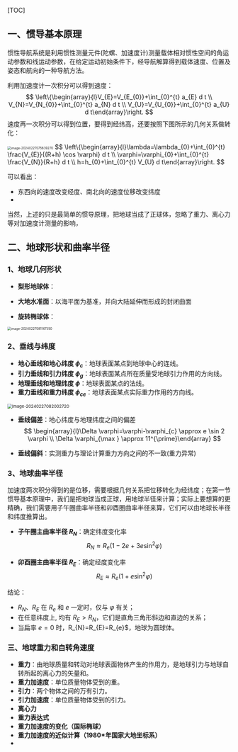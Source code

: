 [TOC]

## 一、惯导基本原理

惯性导航系统是利用惯性测量元件(陀螺、加速度计)测量载体相对惯性空间的角运动参数和线运动参数，在给定运动初始条件下，经导航解算得到载体速度、位置及姿态和航向的一种导航方法。

利用加速度计一次积分可以得到速度：
$$
\left\{\begin{array}{l}V_{E}=V_{E_{0}}+\int_{0}^{t} a_{E} d t \\ V_{N}=V_{N_{0}}+\int_{0}^{t} a_{N} d t \\ V_{U}=V_{U_{0}}+\int_{0}^{t} a_{U} d t\end{array}\right.
$$
速度再一次积分可以得到位置，要得到经纬高，还要按照下图所示的几何关系做转化：

<img src="https://pic-bed-1316053657.cos.ap-nanjing.myqcloud.com/img/image-20240227075639270.png" alt="image-20240227075639270" style="zoom:50%;" />
$$
\left\{\begin{array}{l}\lambda=\lambda_{0}+\int_{0}^{t} \frac{V_{E}}{(R+h) \cos \varphi} d t \\ \varphi=\varphi_{0}+\int_{0}^{t} \frac{V_{N}}{R+h} d t \\ h=h_{0}+\int_{0}^{t} V_{U} d t\end{array}\right.
$$

可以看出：

* 东西向的速度改变经度、南北向的速度位移改变纬度
* 

当然，上述的只是最简单的惯导原理，把地球当成了正球体，忽略了重力、离心力等对加速度计测量的影响，



## 二、地球形状和曲率半径

### 1、地球几何形状

* **梨形地球体**：
* **大地水准面**：以海平面为基准，并向大陆延伸而形成的封闭曲面

* **旋转椭球体**：

<img src="https://pic-bed-1316053657.cos.ap-nanjing.myqcloud.com/img/image-20240227081147350.png" alt="image-20240227081147350" style="zoom:50%;" />

### 2、垂线与纬度

* **地心垂线和地心纬度 $\phi_c$**：地球表面某点到地球中心的连线。
* **引力垂线和引力纬度 $\phi_g$**：地球表面某点所在质量受地球引力作用的方向线。
* **地理垂线和地理纬度 $\phi$**：地球表面某点的法线。
* **重力垂线和重力纬度 $\phi_{ce}$**：地球表面某点实际重力作用的方向线。

<img src="https://pic-bed-1316053657.cos.ap-nanjing.myqcloud.com/img/image-20240227082002720.png" alt="image-20240227082002720" style="zoom:67%;" />

* **垂线偏差**：地心纬度与地理纬度之间的偏差
  $$
  \begin{array}{l}\Delta \varphi=\varphi-\varphi_{c} \approx e \sin 2 \varphi \\ \Delta \varphi_{\max } \approx 11^{\prime}\end{array}
  $$

* **垂线偏斜**：实测重力与理论计算重力方向之间的不一致(重力异常)

### 3、地球曲率半径

加速度两次积分得到的是位移，需要根据几何关系把位移转化为经纬度；在第一节惯导基本原理中，我们是把地球当成正球，用地球半径来计算；实际上要想算的更精确，我们需要用子午圈曲率半径和卯酉圈曲率半径来算，它们可以由地球长半径和纬度推算出。

* **子午圈主曲率半径 $R_N$**：确定纬度变化率
  $$
  R_{N} \approx R_{e}\left(1-2 e+3 e \sin ^{2} \varphi\right)
  $$

* **卯酉圈主曲率半径 $R_E$**：确定经度变化率
  $$
  R_{E} \approx R_{e}\left(1+e \sin ^{2} \varphi\right)
  $$

结论：

* $R_{N} 、 R_{E}$ 在 $R_{e}$ 和 $e$ 一定时，仅与 $\varphi$ 有关；
* 在任意纬度上, 均有 $R_{E}>R_{N}$，它们是直角三角形斜边和直边的关系；
* 当扁率 $e=0$ 时，R_{N}=R_{E}=R_{e}$，地球为圆球体。

### 三、地球重力和自转角速度

* **重力**：由地球质量和转动对地球表面物体产生的作用力，是地球引力与地球自转所起的离心力的矢量和。
* **重力加速度**：单位质量物体受到的重。
* **引力**：两个物体之间的万有引力。
* **引力加速度**：单位质量物体受到的引力。
* **离心力**
* **重力表达式**
* **重力加速度的变化（国际椭球）**
* **重力加速度的近似计算（1980*年国家大地坐标系）**
* 















